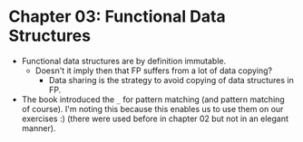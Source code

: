 # Chapter 03: Functional Data Structures

* Functional data structures are by definition immutable.
    * Doesn't it imply then that FP suffers from a lot of data copying?
        * Data sharing is the strategy to avoid copying of data structures in FP.
* The book introduced the `_` for pattern matching (and pattern matching of course). I'm noting this because this enables us to use them on our exercises :) (there were used before in chapter 02 but not in an elegant manner).
